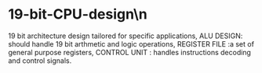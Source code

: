 # 19-bit-CPU-design\n
19 bit architecture design tailored for specific applications,
ALU DESIGN: should handle 19 bit arthmetic and logic operations, 
REGISTER FILE :a set of general purpose registers,
CONTROL UNIT : handles instructions decoding and control signals.



